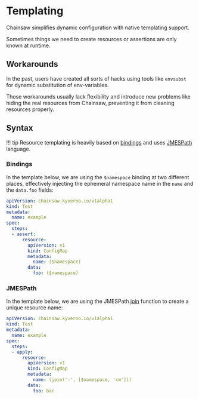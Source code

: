 # Templating

Chainsaw simplifies dynamic configuration with native templating support.

Sometimes things we need to create resources or assertions are only known at runtime.

## Workarounds

In the past, users have created all sorts of hacks using tools like `envsubst` for dynamic substitution of env-variables.

Those workarounds usually lack flexibility and introduce new problems like hiding the real resources from Chainsaw, preventing it from cleaning resources properly.

## Syntax

!!! tip
    Resource templating is heavily based on [bindings](./bindings.md) and uses [JMESPath](https://jmespath.site/) language.

### Bindings

In the template below, we are using the `$namespace` binding at two different places, effectively injecting the ephemeral namespace name in the `name` and the `data.foo` fields:

```yaml
apiVersion: chainsaw.kyverno.io/v1alpha1
kind: Test
metadata:
  name: example
spec:
  steps:
  - assert:
      resource:
        apiVersion: v1
        kind: ConfigMap
        metadata:
          name: ($namespace)
        data:
          foo: ($namespace)
```

### JMESPath

In the template below, we are using the JMESPath [join](https://jmespath.org/proposals/functions.html#join) function to create a unique resource name:

```yaml
apiVersion: chainsaw.kyverno.io/v1alpha1
kind: Test
metadata:
  name: example
spec:
  steps:
  - apply:
      resource:
        apiVersion: v1
        kind: ConfigMap
        metadata:
          name: (join('-', [$namespace, 'cm']))
        data:
          foo: bar
```
